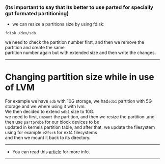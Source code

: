 ### (its important to say that its better to use parted for specially gpt formated partitioning)
* we can resize a partitions size by using fdisk:
```
fdisk /dev/sdb
```
we need to check the partition number first, and then we remove the partition and create the same  
partition number again but with extended size and then write the changes.  

---
# Changing partition size while in use of LVM
For example we have `sdb` with 10G storage, we had`sdb1` partition with 5G storage and we where using it with lvm.  
We then decided to extend `sdb1` size to 10G.  
we need to first, `umount` the partition, and then we resize the partition ,and then use `partprobe` for our block devices to be  
updated in kernels partition table, and after that, we update the filesystem using for example `e2fsck` for ext4 filesystems  
and then we mount it back to its directory.  

---
* You can read this [article](https://oracle-base.com/articles/linux/linux-disk-partitioning) for more info.

---
